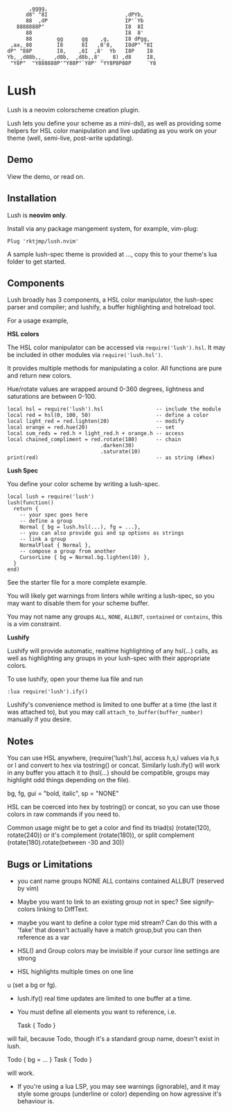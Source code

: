 
           ,gggg,
          d8" "8I                         ,dPYb,
          88  ,dP                         IP'`Yb
       8888888P"                          I8  8I
          88                              I8  8'
          88        gg      gg    ,g,     I8 dPgg,
     ,aa,_88        I8      8I   ,8'8,    I8dP" "8I
    dP" "88P        I8,    ,8I  ,8'  Yb   I8P    I8
    Yb,_,d88b,,_   ,d8b,  ,d8b,,8'_   8) ,d8     I8,
     "Y8P"  "Y888888P'"Y88P"`Y8P' "YY8P8P88P     `Y8

Lush
====

Lush is a neovim colorscheme creation plugin.

Lush lets you define your scheme as a mini-dsl), as well as providing some
helpers for HSL color manipulation and live updating as you work
on your theme (well, semi-live, post-write updating).

Demo
-----

View the demo, or read on.

Installation
------------

Lush is **neovim only**.

Install via any package mangement system, for example, vim-plug:

    Plug 'rktjmp/lush.nvim'

A sample lush-spec theme is provided at ..., copy this to your theme's lua folder
to get started.

Components
----------

Lush broadly has 3 components, a HSL color manipulator, the lush-spec parser
and compiler; and lushify, a buffer highlighting and hotreload tool.

For a usage example, 

**HSL colors**

The HSL color manipulator can be accessed via `require('lush').hsl`. It may be
included in other modules via `require('lush.hsl')`.

It provides multiple methods for manipulating a color. All functions are pure
and return new colors.

Hue/rotate values are wrapped around 0-360 degrees, lightness and saturations
are between 0-100.

    local hsl = require('lush').hsl                 -- include the module
    local red = hsl(0, 100, 50)                     -- define a color
    local light_red = red.lighten(20)               -- modify
    local orange = red.hue(20)                      -- set
    local sum_reds = red.h + light_red.h + orange.h -- access
    local chained_compliment = red.rotate(180)      -- chain
                                  .darken(30)
                                  .saturate(10)
    print(red)                                      -- as string (#hex)

**Lush Spec**

You define your color scheme by writing a lush-spec.

    local lush = require('lush')
    lush(function()
      return {
        -- your spec goes here
        -- define a group
        Normal { bg = lush.hsl(...), fg = ...},
        -- you can also provide gui and sp options as strings
        -- link a group
        NormalFloat { Normal },
        -- compose a group from another
        CursorLine { bg = Normal.bg.lighten(10) },
      }
    end)

See the starter file for a more complete example.

You will likely get warnings from linters while writing a lush-spec, so you may
want to disable them for your scheme buffer.

You may not name any groups `ALL`, `NONE`, `ALLBUT`, `contained` or `contains`,
this is a vim constraint.

**Lushify**

Lushify will provide automatic, realtime highlighting of any hsl(...) calls, as
well as highlighting any groups in your lush-spec with their appropriate colors.

To use lushify, open your theme lua file and run

    :lua require('lush').ify()

Lushify's convenience method is limited to one buffer at a time (the last it was attached to), but you may call `attach_to_buffer(buffer_number)` manually if you desire.

Notes
---

You can use HSL anywhere, (require('lush').hsl, access h,s,l values via h,s or
l and convert to hex via tostring() or concat. Similarly lush.ify() will work
in any buffer you attach it to (hsl(...) should be compatible, groups may
highlight odd things depending on the file).

bg, fg, gui = "bold, italic", sp = "NONE"

HSL can be coerced into hex by tostring() or concat, so you can use those
colors in raw commands if you need to.

Common usage might be to get a color and find its triad(s) (rotate(120),
rotate(240)) or it's complement (rotate(180)), or split complement
(rotate(180).rotate(between -30 and 30))

Bugs or Limitations
---

- you cant name groups NONE ALL contains contained ALLBUT (reserved by vim)

- Maybe you want to link to an existing group not in spec? See signify-colors
  linking to DiffText.
- maybe you want to define a color type mid stream? Can do this with a 'fake'
  that doesn't actually have a match group,but you can then reference as a var

- HSL() and Group colors may be invisible if your cursor line settings are strong
- HSL highlights multiple times on one line

u
(set a bg or fg).

- lush.ify() real time updates are limited to one buffer at a time.

- You must define all elements you want to reference, i.e.

  Task { Todo }

will fail, because Todo, though it's a standard group name, doesn't exist in lush.

  Todo { bg = ... }
  Task { Todo }

will work.

- If you're using a lua LSP, you may see warnings (ignorable), and it may style some groups (underline or color) depending on how agressive it's behaviour is.



